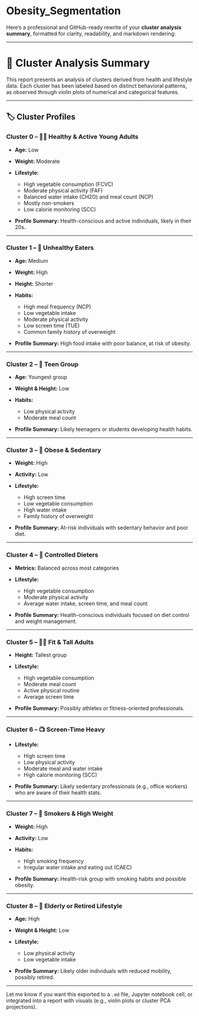 # Obesity_Segmentation

Here’s a professional and GitHub-ready rewrite of your **cluster analysis summary**, formatted for clarity, readability, and markdown rendering:

---

# 🧩 Cluster Analysis Summary

This report presents an analysis of clusters derived from health and lifestyle data. Each cluster has been labeled based on distinct behavioral patterns, as observed through violin plots of numerical and categorical features.

---

## 🏷️ Cluster Profiles

### **Cluster 0 – 🧘‍♂️ Healthy & Active Young Adults**

* **Age:** Low
* **Weight:** Moderate
* **Lifestyle:**

  * High vegetable consumption (FCVC)
  * Moderate physical activity (FAF)
  * Balanced water intake (CH2O) and meal count (NCP)
  * Mostly non-smokers
  * Low calorie monitoring (SCC)
* **Profile Summary:** Health-conscious and active individuals, likely in their 20s.

---

### **Cluster 1 – 🍔 Unhealthy Eaters**

* **Age:** Medium
* **Weight:** High
* **Height:** Shorter
* **Habits:**

  * High meal frequency (NCP)
  * Low vegetable intake
  * Moderate physical activity
  * Low screen time (TUE)
  * Common family history of overweight
* **Profile Summary:** High food intake with poor balance, at risk of obesity.

---

### **Cluster 2 – 👶 Teen Group**

* **Age:** Youngest group
* **Weight & Height:** Low
* **Habits:**

  * Low physical activity
  * Moderate meal count
* **Profile Summary:** Likely teenagers or students developing health habits.

---

### **Cluster 3 – 🍩 Obese & Sedentary**

* **Weight:** High
* **Activity:** Low
* **Lifestyle:**

  * High screen time
  * Low vegetable consumption
  * High water intake
  * Family history of overweight
* **Profile Summary:** At-risk individuals with sedentary behavior and poor diet.

---

### **Cluster 4 – 🍱 Controlled Dieters**

* **Metrics:** Balanced across most categories
* **Lifestyle:**

  * High vegetable consumption
  * Moderate physical activity
  * Average water intake, screen time, and meal count
* **Profile Summary:** Health-conscious individuals focused on diet control and weight management.

---

### **Cluster 5 – 🏋️‍♂️ Fit & Tall Adults**

* **Height:** Tallest group
* **Lifestyle:**

  * High vegetable consumption
  * Moderate meal count
  * Active physical routine
  * Average screen time
* **Profile Summary:** Possibly athletes or fitness-oriented professionals.

---

### **Cluster 6 – 📺 Screen-Time Heavy**

* **Lifestyle:**

  * High screen time
  * Low physical activity
  * Moderate meal and water intake
  * High calorie monitoring (SCC)
* **Profile Summary:** Likely sedentary professionals (e.g., office workers) who are aware of their health stats.

---

### **Cluster 7 – 🚬 Smokers & High Weight**

* **Weight:** High
* **Activity:** Low
* **Habits:**

  * High smoking frequency
  * Irregular water intake and eating out (CAEC)
* **Profile Summary:** Health-risk group with smoking habits and possible obesity.

---

### **Cluster 8 – 👵 Elderly or Retired Lifestyle**

* **Age:** High
* **Weight & Height:** Low
* **Lifestyle:**

  * Low physical activity
  * Low vegetable intake
* **Profile Summary:** Likely older individuals with reduced mobility, possibly retired.

---

Let me know if you want this exported to a `.md` file, Jupyter notebook cell, or integrated into a report with visuals (e.g., violin plots or cluster PCA projections).
